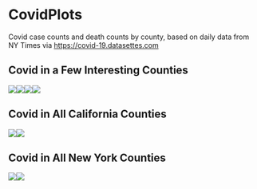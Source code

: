 CovidPlots
================

Covid case counts and death counts by county, based on daily data from
NY Times via <https://covid-19.datasettes.com>

## Covid in a Few Interesting Counties

![](CovidPlots_files/figure-gfm/selected_counties-1.svg)<!-- -->![](CovidPlots_files/figure-gfm/selected_counties-2.svg)<!-- -->![](CovidPlots_files/figure-gfm/selected_counties-3.svg)<!-- -->![](CovidPlots_files/figure-gfm/selected_counties-4.svg)<!-- -->

## Covid in All California Counties

![](CovidPlots_files/figure-gfm/california_counties-1.svg)<!-- -->![](CovidPlots_files/figure-gfm/california_counties-2.svg)<!-- -->

## Covid in All New York Counties

![](CovidPlots_files/figure-gfm/new_york_counties-1.svg)<!-- -->![](CovidPlots_files/figure-gfm/new_york_counties-2.svg)<!-- -->
